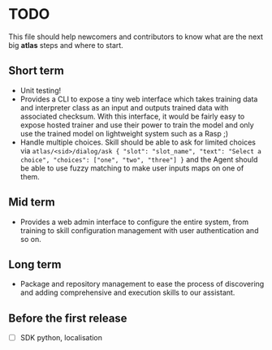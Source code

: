 TODO
===

This file should help newcomers and contributors to know what are the next big **atlas** steps and where to start.

## Short term

- Unit testing!
- Provides a CLI to expose a tiny web interface which takes training data and interpreter class as an input and outputs trained data with associated checksum. With this interface, it would be fairly easy to expose hosted trainer and use their power to train the model and only use the trained model on lightweight system such as a Rasp ;)
- Handle multiple choices. Skill should be able to ask for limited choices via `atlas/<sid>/dialog/ask { "slot": "slot_name", "text": "Select a choice", "choices": ["one", "two", "three"] }` and the Agent should be able to use fuzzy matching to make user inputs maps on one of them.

## Mid term

- Provides a web admin interface to configure the entire system, from training to skill configuration management with user authentication and so on.

## Long term

- Package and repository management to ease the process of discovering and adding comprehensive and execution skills to our assistant.

## Before the first release

- [ ] SDK python, localisation